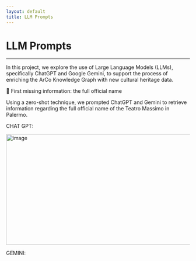 ```yaml
---
layout: default
title: LLM Prompts
---
```


# LLM Prompts


---

In this project, we explore the use of Large Language Models (LLMs), specifically ChatGPT and Google Gemini, to support the process of enriching the ArCo Knowledge Graph with new cultural heritage data.

:pushpin: First missing information: the full official name 

Using a zero-shot technique, we prompted ChatGPT and Gemini to retrieve information regarding the full official name of the Teatro Massimo in Palermo.


CHAT GPT:

<img width="602" height="303" alt="image" src="https://github.com/user-attachments/assets/bdf58daf-0813-41ba-b2b1-c5ef62ffd808" />

GEMINI:







